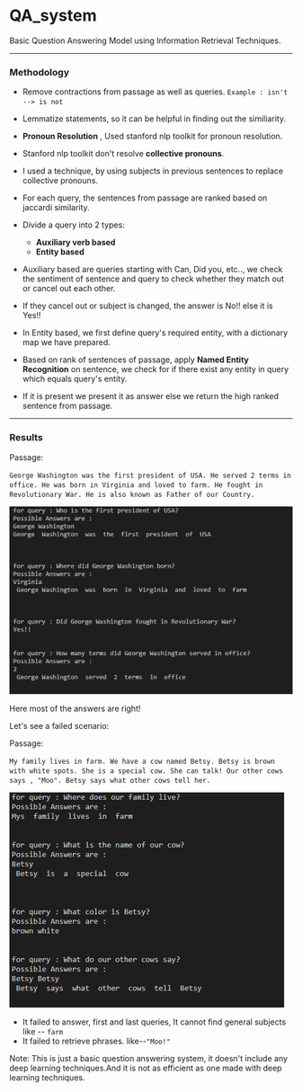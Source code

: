 # QA_system
Basic Question Answering Model using Information Retrieval Techniques.

----
### Methodology

* Remove contractions from passage as well as queries.
`Example : isn't --> is not`

* Lemmatize statements, so it can be helpful in finding out the similiarity.

* __Pronoun Resolution__ , Used stanford nlp toolkit for pronoun resolution.
* Stanford nlp toolkit don't resolve __collective pronouns__.
* I used a technique, by using subjects in previous sentences to replace collective pronouns.
* For each query, the sentences from passage are ranked based on jaccardi similarity.
* Divide a query into 2 types:
  * __Auxiliary verb based__
  * __Entity based__
* Auxiliary based are queries starting with Can, Did you, etc.., we check the sentiment of sentence and query to check whether they match out or cancel out each other.
* If they cancel out or subject is changed, the answer is No!! else it is Yes!!

* In Entity based, we first define query's required entity, with a dictionary map we have prepared.
* Based on rank of sentences of passage, apply __Named Entity Recognition__ on sentence, we check for if there exist any entity in query which equals query's entity.
* If it is present we present it as answer else we return the high ranked sentence from passage.

----
### Results

Passage: 

`George Washington was the first president of USA. He served 2 terms in office. He was born in Virginia and loved to farm. He fought in Revolutionary War. He is also known as Father of our Country.`

<img src="Images/result1.png">

Here most of the answers are right!

Let's see a failed scenario:

Passage: 

`My family lives in farm. We have a cow named Betsy. Betsy is brown with white spots. She is a special cow. She can talk! Our other cows says , "Moo". Betsy says what other cows tell her.`

<img src="Images/result2.png">

* It failed to answer, first and last queries, It cannot find general subjects like -- `farm`
* It failed to retrieve phrases. like--`"Moo!"`

Note: This is just a basic question answering system, it doesn't include any deep learning techniques.And it is not as efficient as one made with deep learning techniques.
